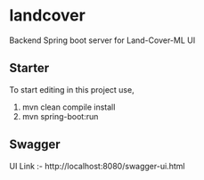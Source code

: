 # landcover
Backend Spring boot server for Land-Cover-ML UI

## Starter

To start editing in this project use,
1. mvn clean compile install
2. mvn spring-boot:run

## Swagger

UI Link :- http://localhost:8080/swagger-ui.html

